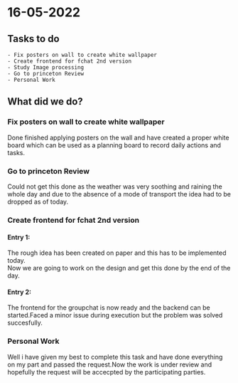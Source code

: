 # 16-05-2022
## Tasks to do
``` 
- Fix posters on wall to create white wallpaper
- Create frontend for fchat 2nd version
- Study Image processing
- Go to princeton Review
- Personal Work
```
## What did we do?
### Fix posters on wall to create white wallpaper
Done finished applying posters on the wall and have created a proper white board which can be used as a planning board to record daily actions and tasks.

### Go to princeton Review
Could not get this done as the weather was very soothing and raining the whole day and due to the absence of a mode of transport the idea had to be dropped as of today.

### Create frontend for fchat 2nd version
#### Entry 1:
The rough idea has been created on paper and this has to be implemented today.   
Now we are going to work on the design and get this done by the end of the day.

#### Entry 2:
The frontend for the groupchat is now ready and the backend can be started.Faced a minor issue during execution but the problem was solved succesfully.

### Personal Work
Well i have given my best to complete this task and have done everything on my part and passed the request.Now the work is under review and hopefully the request will be accecpted by the participating parties.
